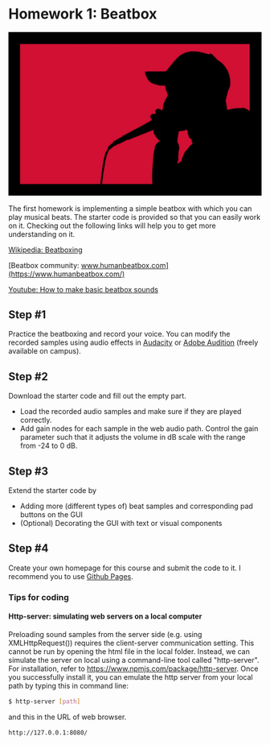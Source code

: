 # Homework 1: Beatbox

![Beatbox](./beatbox.jpg)


The first homework is implementing a simple beatbox with which you can play musical beats. The starter code is provided so that you can easily work on it. Checking out the following links will help you to get more understanding on it.  


[Wikipedia: Beatboxing](https://en.wikipedia.org/wiki/Beatboxing)

[Beatbox community: www.humanbeatbox.com](https://www.humanbeatbox.com/)

[Youtube: How to make basic beatbox sounds](https://www.youtube.com/watch?v=B6-45rswo0o)


## Step #1 
Practice the beatboxing and record your voice. You can modify the recorded samples using audio effects in [Audacity](http://www.audacityteam.org/) or [Adobe Audition](http://www.adobe.com/kr/products/audition.html) (freely available on campus). 

## Step #2
Download the starter code and fill out the empty part. 
- Load the recorded audio samples and make sure if they are played correctly.  
- Add gain nodes for each sample in the web audio path. Control the gain parameter such that it adjusts the volume in dB scale with the range from -24 to 0 dB. 

## Step #3
Extend the starter code by 
- Adding more (different types of) beat samples and corresponding pad buttons on the GUI
- (Optional) Decorating the GUI with text or visual components 


## Step #4
Create your own homepage for this course and submit the code to it. I recommend you to use [Github Pages](https://pages.github.com/).




### Tips for coding

#### Http-server: simulating web servers on a local computer

Preloading sound samples from the server side (e.g. using XMLHttpRequest()) requires the client-server communication setting. This cannot be run by opening the html file in the local folder. Instead, we can simulate the server on local using a command-line tool called "http-server". For installation, refer to https://www.npmjs.com/package/http-server. Once you successfully install it, you can emulate the http server from your local path by typing this in command line:
```sh
$ http-server [path]
```
and this in the URL of web browser.
```sh
http://127.0.0.1:8080/ 
```
